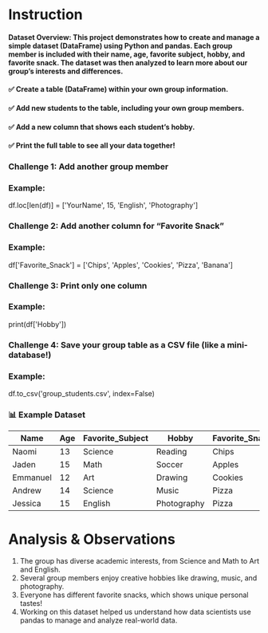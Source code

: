 # Instruction 
#### Dataset Overview: This project demonstrates how to create and manage a simple dataset (DataFrame) using Python and pandas. Each group member is included with their name, age, favorite subject, hobby, and favorite snack. The dataset was then analyzed to learn more about our group’s interests and differences.

####   ✅ Create a table (DataFrame) within your own group information.
####   ✅ Add new students to the table, including your own group members.
####   ✅ Add a new column that shows each student’s hobby.
####   ✅ Print the full table to see all your data together!
### Challenge 1: Add another group member
### Example:
df.loc[len(df)] = ['YourName', 15, 'English', 'Photography']

### Challenge 2: Add another column for “Favorite Snack”
### Example:
df['Favorite_Snack'] = ['Chips', 'Apples', 'Cookies', 'Pizza', 'Banana']

### Challenge 3: Print only one column
### Example:
print(df['Hobby'])

### Challenge 4: Save your group table as a CSV file (like a mini-database!)
### Example:
df.to_csv('group_students.csv', index=False)
### 📊 Example Dataset
| Name      | Age | Favorite_Subject | Hobby       | Favorite_Snack |
| --------- | --- | ---------------- | ----------- | -------------- |
| Naomi     | 13  | Science          | Reading     | Chips          |
| Jaden     | 15  | Math             | Soccer      | Apples         |
| Emmanuel  | 12  | Art              | Drawing     | Cookies        |
| Andrew    | 14  | Science          | Music       | Pizza          |
| Jessica   | 15  | English          | Photography | Pizza          |

# Analysis & Observations
1. The group has diverse academic interests, from Science and Math to Art and English.
2. Several group members enjoy creative hobbies like drawing, music, and photography.
3. Everyone has different favorite snacks, which shows unique personal tastes!
4. Working on this dataset helped us understand how data scientists use pandas to manage and analyze real-world data.
